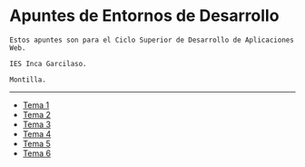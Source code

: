 # Apuntes de Entornos de Desarrollo

```
Estos apuntes son para el Ciclo Superior de Desarrollo de Aplicaciones Web.

IES Inca Garcilaso.

Montilla.

```

---
- [Tema 1](Tema1:Elementosdedesarrollodelsoftware.md)
- [Tema 2](Tema2.md)
- [Tema 3](Tema3.md)
- [Tema 4](Tema4.md)
- [Tema 5](Tema5.md)
- [Tema 6](Tema6.md)
